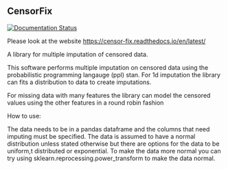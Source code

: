 ## CensorFix

[![Documentation Status](https://readthedocs.org/projects/censor-fix/badge/?version=latest)](https://censor-fix.readthedocs.io/en/latest/?badge=latest)


Please look at the website https://censor-fix.readthedocs.io/en/latest/


A library for multiple imputation of censored data.

This software performs multiple imputation on censored data using the probabilistic programming langauge (ppl) stan. 
For 1d imputation the library can fits a distribution to data to create imputations. 

For missing data with many features the library can model the censored values using the other features in a round robin fashion

How to use:

The data needs to be in a pandas dataframe and the columns that need imputing must be specified.
The data is assumed to have a normal distribution unless stated otherwise but there are options for the data to be uniform,t distributed or exponential. To make the data more normal you can try using sklearn.reprocessing.power_transform to make the data normal. 



